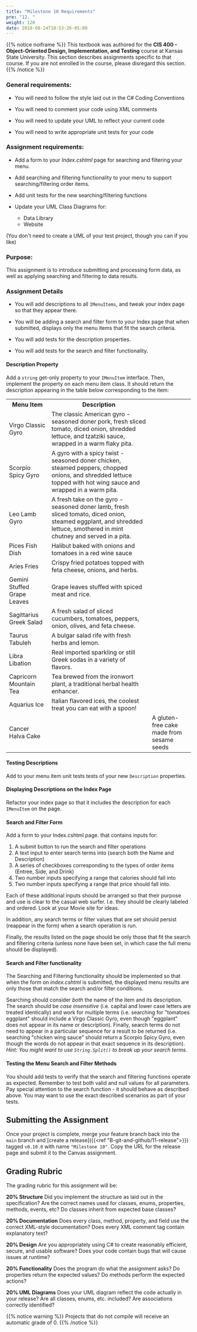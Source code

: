 ```yaml
---
title: "Milestone 10 Requirements"
pre: "12. "
weight: 120
date: 2018-08-24T10:53:26-05:00
---
```



{{% notice noiframe %}}
This textbook was authored for the **CIS 400 - Object-Oriented Design, Implementation, and Testing** course at Kansas State University.  This section describes assignments specific to that course.  If you are not enrolled in the course, please disregard this section.
{{% /notice %}}


### General requirements:

* You will need to follow the style laid out in the C# Coding Conventions

* You will need to comment your code using XML comments

* You will need to update your UML to reflect your current code

* You will need to write appropriate unit tests for your code

### Assignment requirements:

* Add a form to your _Index.cshtml_ page for searching and filtering your menu.

* Add searching and filtering functionality to your menu to support searching/filtering order items.

* Add unit tests for the new searching/filtering functions

* Update your UML Class Diagrams for:
  * Data Library
  * Website

(You don't need to create a UML of your test project, though you can if you like)

### Purpose:

This assignment is to introduce submitting and processing form data, as well as applying searching and filtering to data results.

### Assignment Details

* You will add descriptions to all `IMenuItems`, and tweak your index page so that they appear there.

* You will be adding a search and filter form to your Index page that when submitted, displays only the menu items that fit the search criteria.

* You will add tests for the description properties.

* You will add tests for the search and filter functionality.

#### Description Property

Add a `string` get-only property to your `IMenuItem` interface.  Then, implement the property on each menu item class.  It should return the description appearing in the table below corresponding to the item:

<table>
  <tr>
    <th>Menu Item</th>
    <th>Description</th>
  </tr>
  <tr>
    <td>Virgo Classic Gyro</td>
    <td>The classic American gyro - seasoned doner pork, fresh sliced tomato, diced onion, shredded lettuce, and tzatziki sauce, wrapped in a warm flaky pita.</td>
  </tr>
  <tr>
    <td>Scorpio Spicy Gyro</td>
    <td>A gyro with a spicy twist - seasoned doner chicken, steamed peppers, chopped onions, and shredded lettuce topped with hot wing sauce and wrapped in a warm pita.</td>
  </tr>
  <tr>
    <td>Leo Lamb Gyro</td>
    <td>A fresh take on the gyro - seasoned doner lamb, fresh sliced tomato, diced onion, steamed eggplant, and shredded lettuce, smothered in mint chutney and served in a pita.</td>
  </tr>
  <tr>
    <td>Pices Fish Dish</td>
    <td>Halibut baked with onions and tomatoes in a red wine sauce</td>
  </tr>
  <tr>
    <td>Aries Fries</td>
    <td>Crispy fried potatoes topped with feta cheese, onions, and herbs.</td>
  </tr>
  <tr>
    <td>Gemini Stuffed Grape Leaves</td>
    <td>Grape leaves stuffed with spiced meat and rice.</td>
  </tr>
  <tr>
    <td>Sagittarius Greek Salad</td>
    <td>A fresh salad of sliced cucumbers, tomatoes, peppers, onion, olives, and feta cheese.</td>
  </tr>
  <tr>
    <td>Taurus Tabuleh</td>
    <td>A bulgar salad rife with fresh herbs and lemon.</td>
  </tr>
  <tr>
    <td>Libra Libation</td>
    <td>Real imported sparkling or still Greek sodas in a variety of flavors.</td>
  </tr>
  <tr>
    <td>Capricorn Mountain Tea</td>
    <td>Tea brewed from the ironwort plant, a traditional herbal health enhancer.</td>
  </tr>
  <tr>
    <td>Aquarius Ice</td>
    <td>Italian flavored ices, the coolest treat you can eat with a spoon!</td>
  </tr>
  <tr>
    <td>Cancer Halva Cake<td>
    <td>A gluten-free cake made from sesame seeds</td>
  </tr>
</table>

#### Testing Descriptions 
Add to your menu item unit tests tests of your new `Description` properties.

#### Displaying Descriptions on the Index Page
Refactor your index page so that it includes the description for each `IMenuItem` on the page.

#### Search and Filter Form
Add a form to your Index.cshtml page. that contains inputs for:

1. A submit button to run the search and filter operations
2. A text input to enter search terms into (search both the Name and Description)
3. A series of checkboxes corresponding to the types of order items (Entree, Side, and Drink)
4. Two number inputs specifying a range that calories should fall into
5. Two number inputs specifying a range that price should fall into.

Each of these additional inputs should be arranged so that their purpose and use is clear to the casual web surfer. I.e. they should be clearly labeled and ordered. Look at your Movie site for ideas.

In addition, any search terms or filter values that are set should persist (reappear in the form) when a search operation is run.

Finally, the results listed on the page should be only those that fit the search and filtering criteria (unless none have been set, in which case the full menu should be displayed).

#### Search and Filter functionality
The Searching and Filtering functionality should be implemented so that when the form on _index.cshtml_ is submitted, the displayed menu results are only those that match the search and/or filter conditions.

Searching should consider _both_ the name of the item and its description.  The search should be _case insensitive_ (i.e. capital and lower case letters are treated identically) and work for multiple terms (i.e. searching for "tomatoes eggplant" should include a Virgo Classic Gyro, even though "eggplant" does not appear in its name or description).  Finally, search terms do not need to appear in a particular sequence for a result to be returned (i.e. searching "chicken wing sauce" should return a Scorpio Spicy Gyro, even though the words do not appear in that exact sequence in its description). _Hint: You might want to use `String.Split()` to break up your search terms._

#### Testing the Menu Search and Filter Methods
You should add tests to verify that the search and filtering functions operate as expected. Remember to test both valid and null values for all parameters.  Pay special attention to the search function - it should behave as described above.  You may want to use the exact described scenarios as part of your tests.

## Submitting the Assignment
Once your project is complete, merge your feature branch back into the `main` branch and [create a release]({{<ref "B-git-and-github/11-release">}}) tagged `v0.10.0` with name `"Milestone 10"`.  Copy the URL for the release page and submit it to the Canvas assignment.

## Grading Rubric
The grading rubric for this assignment will be:

**20% Structure** Did you implement the structure as laid out in the specification?  Are the correct names used for classes, enums, properties, methods, events, etc?  Do classes inherit from expected base classes?

**20% Documentation** Does every class, method, property, and field use the correct XML-style documentation?  Does every XML comment tag contain explanatory text?

**20% Design** Are you appropriately using C# to create reasonably efficient, secure, and usable software?  Does your code contain bugs that will cause issues at runtime?

**20% Functionality** Does the program do what the assignment asks?  Do properties return the expected values?  Do methods perform the expected actions?

**20% UML Diagrams** Does your UML diagram reflect the code actually in your release?  Are all classes, enums, etc. included?  Are associations correctly identified?

{{% notice warning %}}
Projects that do not compile will receive an automatic grade of 0.
{{% /notice %}}



